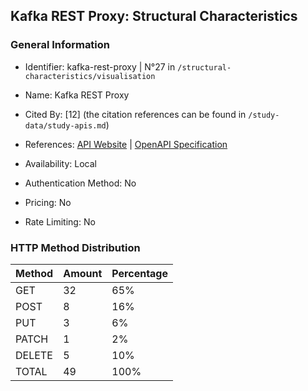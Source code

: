 ## Kafka REST Proxy: Structural Characteristics

### General Information

- Identifier: kafka-rest-proxy | N°27 in `/structural-characteristics/visualisation`

- Name: Kafka REST Proxy

- Cited By: [12] (the citation references can be found in `/study-data/study-apis.md`)

- References: [API Website](https://github.com/confluentinc/kafka-rest) | [OpenAPI Specification](https://github.com/confluentinc/kafka-rest/blob/master/api/v3/openapi.yaml)

- Availability: Local

- Authentication Method: No

- Pricing: No

- Rate Limiting: No

### HTTP Method Distribution

| Method | Amount | Percentage |
|--------|--------|------------|
| GET | 32 | 65% |
| POST | 8 | 16% |
| PUT | 3 | 6% |
| PATCH | 1 | 2% |
| DELETE | 5 | 10% |
| TOTAL | 49 | 100% |
